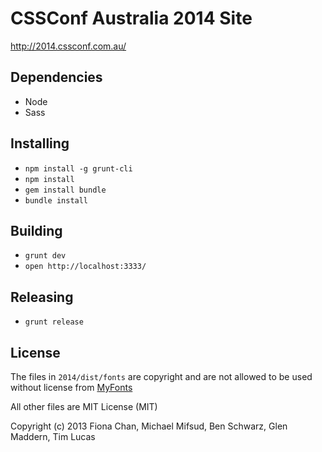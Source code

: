 # CSSConf Australia 2014 Site

http://2014.cssconf.com.au/

## Dependencies

* Node
* Sass

## Installing

* `npm install -g grunt-cli`
* `npm install`
* `gem install bundle`
* `bundle install`

## Building

* `grunt dev`
* `open http://localhost:3333/`

## Releasing

* `grunt release`

## License

The files in `2014/dist/fonts` are copyright and are not allowed to be used without license from [MyFonts](https://www.myfonts.com/fonts/typetanic-fonts/transat/)

All other files are MIT License (MIT)

Copyright (c) 2013 Fiona Chan, Michael Mifsud, Ben Schwarz, Glen Maddern, Tim Lucas
